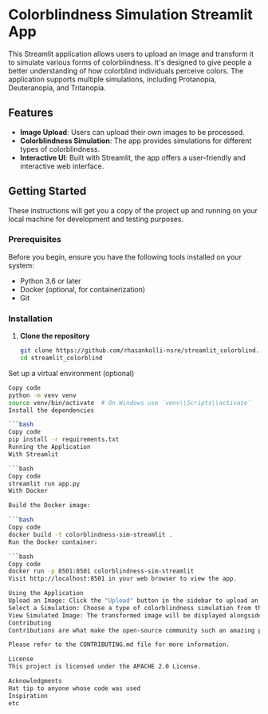 # Colorblindness Simulation Streamlit App

This Streamlit application allows users to upload an image and transform it to simulate various forms of colorblindness. It's designed to give people a better understanding of how colorblind individuals perceive colors. The application supports multiple simulations, including Protanopia, Deuteranopia, and Tritanopia.

## Features

- **Image Upload**: Users can upload their own images to be processed.
- **Colorblindness Simulation**: The app provides simulations for different types of colorblindness.
- **Interactive UI**: Built with Streamlit, the app offers a user-friendly and interactive web interface.

## Getting Started

These instructions will get you a copy of the project up and running on your local machine for development and testing purposes.

### Prerequisites

Before you begin, ensure you have the following tools installed on your system:

- Python 3.6 or later
- Docker (optional, for containerization)
- Git

### Installation

1. **Clone the repository**

   ```bash
   git clone https://github.com/rhasankolli-nsre/streamlit_colorblind.git
   cd streamlit_colorblind
Set up a virtual environment (optional)

```bash
Copy code
python -m venv venv
source venv/bin/activate  # On Windows use `venv\\Scripts\\activate`
Install the dependencies

```bash
Copy code
pip install -r requirements.txt
Running the Application
With Streamlit

```bash
Copy code
streamlit run app.py
With Docker

Build the Docker image:

```bash
Copy code
docker build -t colorblindness-sim-streamlit .
Run the Docker container:

```bash
Copy code
docker run -p 8501:8501 colorblindness-sim-streamlit
Visit http://localhost:8501 in your web browser to view the app.

Using the Application
Upload an Image: Click the "Upload" button in the sidebar to upload an image from your computer.
Select a Simulation: Choose a type of colorblindness simulation from the provided options.
View Simulated Image: The transformed image will be displayed alongside the original for comparison.
Contributing
Contributions are what make the open-source community such an amazing place to learn, inspire, and create. Any contributions you make are greatly appreciated.

Please refer to the CONTRIBUTING.md file for more information.

License
This project is licensed under the APACHE 2.0 License.

Acknowledgments
Hat tip to anyone whose code was used
Inspiration
etc